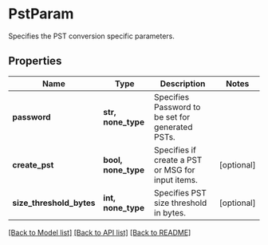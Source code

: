 # PstParam

Specifies the PST conversion specific parameters.

## Properties
Name | Type | Description | Notes
------------ | ------------- | ------------- | -------------
**password** | **str, none_type** | Specifies Password to be set for generated PSTs. | 
**create_pst** | **bool, none_type** | Specifies if create a PST or MSG for input items. | [optional] 
**size_threshold_bytes** | **int, none_type** | Specifies PST size threshold in bytes. | [optional] 

[[Back to Model list]](../README.md#documentation-for-models) [[Back to API list]](../README.md#documentation-for-api-endpoints) [[Back to README]](../README.md)


